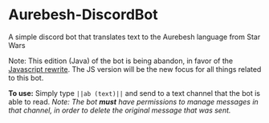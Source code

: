 # Aurebesh-DiscordBot
 
A simple discord bot that translates text to the Aurebesh language from Star Wars

Note: This edition (Java) of the bot is being abandon, in favor of the [Javascript rewrite](https://github.com/Raymond-exe/Aurebesh-DiscordBot-JS). The JS version will be the new focus for all things related to this bot. 

**To use:** Simply type `||ab (text)||` and send to a text channel that the bot is able to read. 
*Note: The bot **must** have permissions to manage messages in that channel, in order to delete the original message that was sent.*
